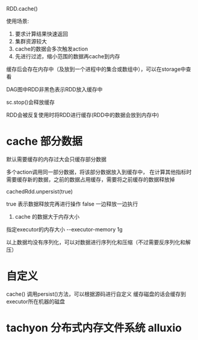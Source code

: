 RDD.cache()

使用场景: 
1. 要求计算结果快速返回
2. 集群资源较大
3. cache的数据会多次触发action
4. 先进行过滤，缩小范围的数据再cache到内存

缓存后会存在内存中（及放到一个进程中的集合或数组中），可以在storage中查看

DAG图中RDD非黑色表示RDD放入缓存中

sc.stop()会释放缓存

RDD会被反复使用时将RDD进行缓存(RDD中的数据会放到内存中)


# cache 部分数据


默认需要缓存的内存过大会只缓存部分数据

多个action调用同一部分数据，将该部分数据放入到缓存中，
在计算其他指标时需要缓存新的数据，之前的数据占用缓存，需要将之前缓存的数据释放掉

cachedRdd.unpersist(true)

true 表示数据释放完再进行操作
false 一边释放一边执行

1. cache 的数据大于内存大小

指定executor的内存大小   --executor-memory  1g        



以上数据均没有序列化，可以对数据进行序列化和压缩（不过需要反序列化和解压）

# 自定义

cache() 调用persist()方法，可以根据源码进行自定义
缓存磁盘的话会缓存到executor所在机器的磁盘


 
# tachyon 分布式内存文件系统  alluxio
